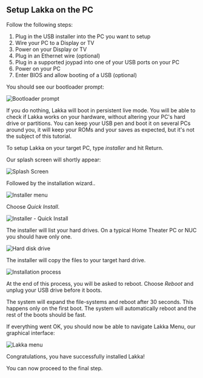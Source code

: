 ## Setup Lakka on the PC

Follow the following steps:

1.  Plug in the USB installer into the PC you want to setup
2.  Wire your PC to a Display or TV
3.  Power on your Display or TV
4.  Plug in an Ethernet wire (optional)
5.  Plug in a supported joypad into one of your USB ports on your PC
6.  Power on your PC
7.  Enter BIOS and allow booting of a USB (optional)

You should see our bootloader prompt:

![Bootloader prompt](/images/syslinuxefi.png)

If you do nothing, Lakka will boot in persistent live mode. You will be able to check if Lakka works on your hardware, without altering your PC's hard drive or partitions. You can keep your USB pen and boot it on several PCs around you, it will keep your ROMs and your saves as expected, but it's not the subject of this tutorial.

To setup Lakka on your target PC, type *installer* and hit Return.

Our splash screen will shortly appear:

![Splash Screen](/images/splash.png)

Followed by the installation wizard..

![Installer menu](/images/installer1.png)

Choose *Quick Install*.

![Installer - Quick Install](/images/installer2.png)

The installer will list your hard drives. On a typical Home Theater PC or NUC you should have only one.

![Hard disk drive](/images/installer3.png)

The installer will copy the files to your target hard drive.

![Installation process](/images/installer4.png)

At the end of this process, you will be asked to reboot. Choose *Reboot* and unplug your USB drive before it boots.

The system will expand the file-systems and reboot after 30 seconds. This happens only on the first boot. The system will automatically reboot and the rest of the boots should be fast.

If everything went OK, you should now be able to navigate Lakka Menu, our graphical interface:

![Lakka menu](/images/lakkamenu.png)

Congratulations, you have successfully installed Lakka!

You can now proceed to the final step.
